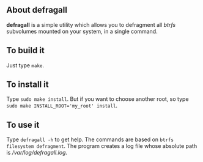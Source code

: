 ## About defragall
**defragall** is a simple utility which allows you to defragment all _btrfs_ subvolumes mounted on your system, in a single command.

## To build it
Just type `make`.

## To install it
Type `sudo make install`. But if you want to choose another root, so type `sudo make INSTALL_ROOT='my_root' install`.

## To use it
Type `defragall -h` to get help. The commands are based on `btrfs filesystem defragment`. The program creates a log file whose absolute path is _/var/log/defragall.log_.
